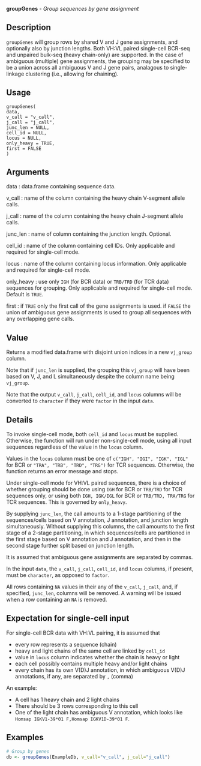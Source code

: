 **groupGenes** - *Group sequences by gene assignment*

Description
--------------------

`groupGenes` will group rows by shared V and J gene assignments, 
and optionally also by junction lengths.
Both VH:VL paired single-cell BCR-seq and unpaired bulk-seq (heavy chain-only)
are supported.
In the case of ambiguous (multiple) gene assignments, the grouping may
be specified to be a union across all ambiguous V and J gene pairs, 
analagous to single-linkage clustering (i.e., allowing for chaining).


Usage
--------------------
```
groupGenes(
data,
v_call = "v_call",
j_call = "j_call",
junc_len = NULL,
cell_id = NULL,
locus = NULL,
only_heavy = TRUE,
first = FALSE
)
```

Arguments
-------------------

data
:   data.frame containing sequence data.

v_call
:   name of the column containing the heavy chain 
V-segment allele calls.

j_call
:   name of the column containing the heavy chain 
J-segment allele calls.

junc_len
:   name of column containing the junction length. Optional.

cell_id
:   name of the column containing cell IDs. Only 
applicable and required for single-cell mode.

locus
:   name of the column containing locus information. 
Only applicable and required for single-cell mode.

only_heavy
:   use only `IGH` (for BCR data) or `TRB/TRD` (for TCR data) 
sequences for grouping. Only applicable and required for 
single-cell mode. Default is `TRUE`.

first
:   if `TRUE` only the first call of the gene assignments 
is used. if `FALSE` the union of ambiguous gene 
assignments is used to group all sequences with any 
overlapping gene calls.




Value
-------------------

Returns a modified data.frame with disjoint union indices 
in a new `vj_group` column. 

Note that if `junc_len` is supplied, the grouping this `vj_group` 
will have been based on V, J, and L simultaneously despite the column name 
being `vj_group`.

Note that the output `v_call`, `j_call`, `cell_id`, and `locus`
columns will be converted to `character` if they were `factor` in the 
input `data`.


Details
-------------------

To invoke single-cell mode, both `cell_id` and `locus` must be supplied. Otherwise,
the function will run under non-single-cell mode, using all input sequences regardless of the
value in the `locus` column.

Values in the `locus` column must be one of `c("IGH", "IGI", "IGK", "IGL"` for BCR 
or `"TRA", "TRB", "TRD", "TRG")` for TCR sequences. Otherwise, the function returns an 
error message and stops.

Under single-cell mode for VH:VL paired sequences, there is a choice of whether grouping
should be done using `IGH` for BCR or `TRB/TRD` for TCR sequences only, or using 
both `IGH, IGK/IGL` for BCR or `TRB/TRD, TRA/TRG` for TCR sequences. 
This is governed by `only_heavy`.

By supplying `junc_len`, the call amounts to a 1-stage partitioning of the sequences/cells 
based on V annotation, J annotation, and junction length simultaneously. Without supplying this 
columns, the call amounts to the first stage of a 2-stage partitioning, in which sequences/cells 
are partitioned in the first stage based on V annotation and J annotation, and then in the second 
stage further split based on junction length.

It is assumed that ambiguous gene assignments are separated by commas.

In the input `data`, the `v_call`, `j_call`, `cell_id`, and `locus` 
columns, if present, must be `character`, as opposed to `factor`.

All rows containing `NA` values in their any of the `v_call`, `j_call`, and, 
if specified, `junc_len`, columns will be removed. A warning will be issued when a row 
containing an `NA` is removed.


Expectation for single-cell input
-------------------



For single-cell BCR data with VH:VL pairing, it is assumed that 

+  every row represents a sequence (chain)
+  heavy and light chains of the same cell are linked by `cell_id`
+  value in `locus` column indicates whether the chain is heavy or light
+  each cell possibly contains multiple heavy and/or light chains
+  every chain has its own V(D)J annotation, in which ambiguous V(D)J 
annotations, if any, are separated by `,` (comma)


An example:

+  A cell has 1 heavy chain and 2 light chains 
+  There should be 3 rows corresponding to this cell
+  One of the light chain has ambiguous V annotation, which looks like `Homsap IGKV1-39*01 F,Homsap IGKV1D-39*01 F`.




Examples
-------------------

```R
# Group by genes
db <- groupGenes(ExampleDb, v_call="v_call", j_call="j_call")
```








